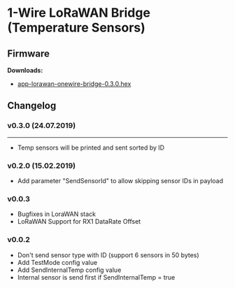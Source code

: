 # 1-Wire LoRaWAN Bridge (Temperature Sensors)

## Firmware

**Downloads:**

* [app-lorawan-onewire-bridge-0.3.0.hex](firmware/app-lorawan-onewire-bridge-0.2.0.hex)

## Changelog

### v0.3.0 (24.07.2019)
--------------------
* Temp sensors will be printed and sent sorted by ID

### v0.2.0 (15.02.2019)
* Add parameter "SendSensorId" to allow skipping sensor IDs in payload

### v0.0.3
* Bugfixes in LoraWAN stack
* LoRaWAN Support for RX1 DataRate Offset

### v0.0.2
* Don't send sensor type with ID (support 6 sensors in 50 bytes)
* Add TestMode config value
* Add SendInternalTemp config value
* Internal sensor is send first if SendInternalTemp = true